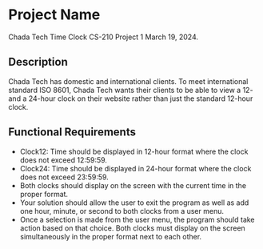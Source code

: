 # Project Name
Chada Tech Time Clock
CS-210 Project 1
March 19, 2024.

## Description

Chada Tech has domestic and international clients. To meet international standard ISO 8601, Chada Tech 
wants their clients to be able to view a 12- and a 24-hour clock on their website rather than just the 
standard 12-hour clock.

## Functional Requirements

- Clock12: Time should be displayed in 12-hour format where the clock does not exceed 12:59:59. 
- Clock24: Time should be displayed in 24-hour format where the clock does not exceed 23:59:59. 
- Both clocks should display on the screen with the current time in the proper format. 
- Your solution should allow the user to exit the program as well as add one hour, minute, or 
second to both clocks from a user menu.
- Once a selection is made from the user menu, the program should take action based on that 
choice. Both clocks must display on the screen simultaneously in the proper format next to each 
other.


